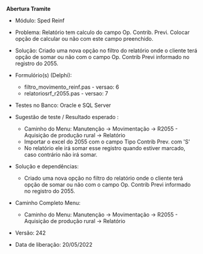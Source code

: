 **Abertura Tramite**

- Módulo: Sped Reinf
- Problema: Relatório tem calculo do campo Op. Contrib. Previ. Colocar opção de calcular ou não com este campo preenchido.
- Solução: Criado uma nova opção no filtro do relatório onde o cliente terá opção de somar ou não com o campo Op. Contrib Previ informado no registro do 2055.
- Formulório(s) (Delphi):
  - filtro_movimento_reinf.pas - versao: 6
  - relatoriosrf_r2055.pas - versao: 7
- Testes no Banco: Oracle e SQL Server
- Sugestão de teste / Resultado esperado :
  - Caminho do Menu: Manutenção -> Movimentação -> R2055 - Aquisição de produção rural -> Relatório
  - Importar o excel do 2055 com o campo Tipo Contrib Prev. com 'S'
  - No relatório ele irá somar esse registro quando estiver marcado, caso contrário não irá somar.


- Solução e dependências:
  - Criado uma nova opção no filtro do relatório onde o cliente terá opção de somar ou não com o campo Op. Contrib Previ informado no registro do 2055.
- Caminho Completo Menu:
  - Caminho do Menu: Manutenção -> Movimentação -> R2055 - Aquisição de produção rural -> Relatório
- Versão: 242
- Data de liberação: 20/05/2022
